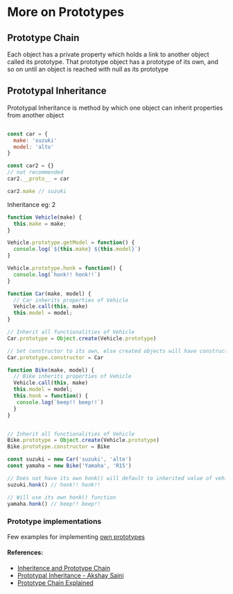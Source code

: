 # More on Prototypes 

## Prototype Chain
Each object has a private property which holds a link to another object called its prototype. That prototype object has a prototype of its own, and so on until an object is reached with null as its prototype

## Prototypal Inheritance
Prototypal Inheritance is method by which one object can inherit properties from another object

```js

const car = {
  make: 'suzuki'
  model: 'alto'
}

const car2 = {}
// not recommended
car2.__proto__ = car

car2.make // suzuki

```

Inheritance eg: 2

```js
function Vehicle(make) {
  this.make = make;
}

Vehicle.prototype.getModel = function() {
  console.log(`${this.make} ${this.model}`)
}

Vehicle.prototype.honk = function() {
  console.log(`honk!! honk!!`)
}

function Car(make, model) {
  // Car inherits properties of Vehicle
  Vehicle.call(this, make)
  this.model = model;
}

// Inherit all functionalities of Vehicle
Car.prototype = Object.create(Vehicle.prototype)

// Set constructor to its own, else created objects will have constructor as Vehicle
Car.prototype.constructor = Car

function Bike(make, model) {
  // Bike inherits properties of Vehicle
  Vehicle.call(this, make)
  this.model = model;
  this.honk = function() {
   console.log(`beep!! beep!!`)
  }
}


// Inherit all functionalities of Vehicle
Bike.prototype = Object.create(Vehicle.prototype)
Bike.prototype.constructor = Bike

const suzuki = new Car('suzuki', 'alto')
const yamaha = new Bike('Yamaha', 'R15')

// Does not have its own honk() will default to inherited value of vehicle
suzuki.honk() // honk!! honk!!

// Will use its own honk() function
yamaha.honk() // beep!! beep!!

```

### Prototype implementations

Few examples for implementing [own prototypes](/guide/prototypeimp)

#### References: 

- [Inheritence and Prototype Chain](https://developer.mozilla.org/en-US/docs/Web/JavaScript/Inheritance_and_the_prototype_chain)
- [Prototypal Inheritance - Akshay Saini](https://www.youtube.com/watch?v=wstwjQ1yqWQ&ab_channel=AkshaySaini)
- [Prototype Chain Explained](https://chamikakasun.medium.com/javascript-prototype-and-prototype-chain-explained-fdc2ec17dd04)